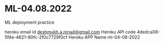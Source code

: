 # ML-04.08.2022
ML deployment practice

heroku email id deshmukh.a.ninad@gmail.com
Heroku API code 4dedca08-5f4e-4621-80fc-2f0c7729f0cf
Heroku APP Name  ml-04-08-2022